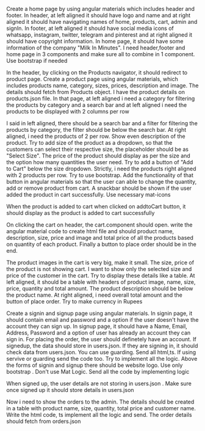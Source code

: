 Create a home page by using angular materials which includes header and footer. In header, at left aligned it should have logo and name and at right aligned it should have navigating names of home, products, cart, admin and signIn. In footer, at left aligned it should have social media icons of whatsapp, instagram, twitter, telegram and pinterest and at right aligned it should have copyright information. In home page, it should have some information of the company "Milk In Minutes". I need header,footer and home page in 3 components and make sure all to combine in 1 component. Use bootstrap if needed

In the header, by clicking on the Products navigator, it should redirect to product page. Create a product page using angular materials, which includes products name, category, sizes, prices, description and image. The details should fetch from Products object. I have the product details on products.json file. In that page, at left aligned i need a category for filtering the products by category and a search bar and at left aligned i need the products to be displayed with 2 columns per row

I said in left aligned, there should be a search bar and a filter for filtering the products by category, the filter should be below the search bar. At right aligned, i need the products of 2 per row. Show even description of the product. Try to add size of the product as a dropdown, so that the customers can select their respective size, the placeholder should be as "Select Size". The price of the product should display as per the size and the option how many quantities the user need. Try to add a button of "Add to Cart" below the size dropdown. Strictly, i need the products right aligned with 2 products per row. Try to use bootstrap. Add the functionality of that button in angular materials so that the user can able to change the quantity, add or remove product from cart. A snackbar should be shown if the user added the product in cart successfully. Use necessary mat-icons

When the product is added to cart when clicked on addtoCart button, it should display as the product is added to cart successfully

On clicking the cart on header, the cart.component should open. write the angular material code to create html file and should product name, description, size, price and image and total price of all the products based on quantity of each product. Finally a button to place order should be in the end.

The product images in the cart is very big, make it small. The size, price of the product is not showing cart. I want to show only the selected size and price of the customer in the cart. Try to display these details like a table. At left aligned, it should be a table with headers of product image, name, size, price, quantity and total amount. The product description should be below the product name. At right aligned, i need overall total amount and the button of place order. Try to make currency in Rupees

Create a signin and signup page using angular materials. In signin page, it should contain email and password and a option if the user doesn't have the account they can sign up. In signup page, it should have a Name, Email, Address, Password and a option of user has already an account they can sign in. For placing the order, the user should definetely have an account. If signedup, the data should store in users.json. If they are signing in, it should check data from users.json. You can use guarding. Send all html,ts. If using servive or guarding send the code too. Try to implement all the logic. Above the forms of signin and signup there should be website logo. Use only bootstrap . Don't use Mat Logic. Send all the code by implementing logic

When signed up, the user details are not storing in users.json . Make sure once signed up it should store details in users.json

Now i need to show the orders to the admin. The details should be created in a table with product name, size, quantity, total price and customer name. Write the html code, ts implement all the logic and send. The order details should fetch from orders.json